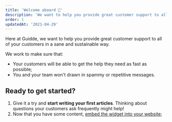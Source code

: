 ```yaml
---
title: 'Welcome aboard 👋'
description: 'We want to help you provide great customer support to all of your customers in a sane and sustainable way.'
order: 1
updatedAt: '2021-04-29'
---
```


Here at Guidde, we want to help you provide great customer support to all of your customers in a sane and sustainable way.

We work to make sure that:

- Your customers will be able to get the help they need as fast as possible;
- You and your team won't drawn in spammy or repetitive messages.

## Ready to get started?

1. Give it a try and **start writing your first articles**. Thinking about questions your customers ask frequently might help!
2. Now that you have some content, [embed the widget into your website](//#);
